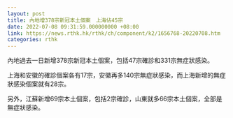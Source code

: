 ```yaml
---
layout: post
title: 內地增378宗新冠本土個案　上海佔45宗
date: 2022-07-08 09:31:59.000000000 +08:00
link: https://news.rthk.hk/rthk/ch/component/k2/1656768-20220708.htm
categories: rthk
---
```


內地過去一日新增378宗新冠本土個案，包括47宗確診和331宗無症狀感染。

上海和安徽的確診個案各有17宗，安徽再多140宗無症狀感染，而上海新增的無症狀感染個案就有28宗。

另外，江蘇新增69宗本土個案，包括2宗確診，山東就多66宗本土個案，全部是無症狀感染。
